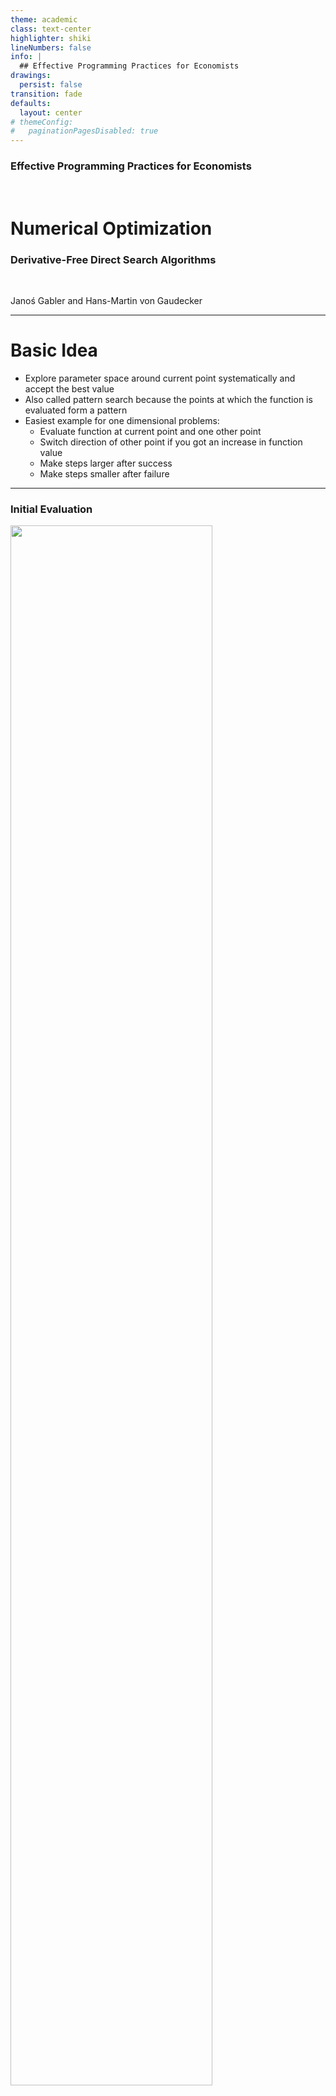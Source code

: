 ```yaml
---
theme: academic
class: text-center
highlighter: shiki
lineNumbers: false
info: |
  ## Effective Programming Practices for Economists
drawings:
  persist: false
transition: fade
defaults:
  layout: center
# themeConfig:
#   paginationPagesDisabled: true
---
```


### Effective Programming Practices for Economists

<br/>

# Numerical Optimization

### Derivative-Free Direct Search Algorithms

<br/>


Janoś Gabler and Hans-Martin von Gaudecker

---

# Basic Idea

- Explore parameter space around current point systematically and accept the best value
- Also called pattern search because the points at which the function is evaluated form a pattern
- Easiest example for one dimensional problems:
    - Evaluate function at current point and one other point
    - Switch direction of other point if you got an increase in function value
    - Make steps larger after success
    - Make steps smaller after failure

---

### Initial Evaluation

<img src="./iteration_0.svg" class="rounded" style="width: 80%; height: 80%; margin: auto"/>

---

### Iteration 1

<img src="./iteration_1.svg" class="rounded" style="width: 80%; height: 80%; margin: auto"/>


---

### Iteration 2

<img src="./iteration_2.svg" class="rounded" style="width: 80%; height: 80%; margin: auto"/>


---

### Iteration 3

<img src="./iteration_3.svg" class="rounded" style="width: 80%; height: 80%; margin: auto"/>


---

### Iteration 4

<img src="./iteration_4.svg" class="rounded" style="width: 80%; height: 80%; margin: auto"/>


---

# Some Remarks

- Adjusting the step size and switching to promising directions is complicated in real algorithms
- These algorithms only use the information which function value is smallest, not by how much
- Makes them slow but robust to small amounts of noise
- It does not help for large amounts of noise
- Most famous example is the Nelder-Mead algorithm

  - Very widely used

  - Very seldomly the best choice

---

### A real algorithm: Nelder Mead

<img src="./illustration_df_direct_search_real_algo.svg" class="rounded" style="width: 80%; height: 80%; margin: auto"/>
